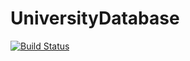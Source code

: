 # UniversityDatabase
[![Build Status](https://app.travis-ci.com/marsznel/UniversityDatabase.svg?branch=main)](https://travis-ci.com/marsznel/UniversityDatabase)
